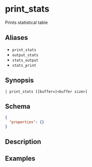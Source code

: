 # print_stats

Prints statistical table
## Aliases

* `print_stats`
* `output_stats`
* `stats_output`
* `stats_print`

## Synopsis

```shell
| print_stats [[buffer=]<buffer size>]
```

## Schema

```json
{
  "properties": {}
}
```

## Description

## Examples
